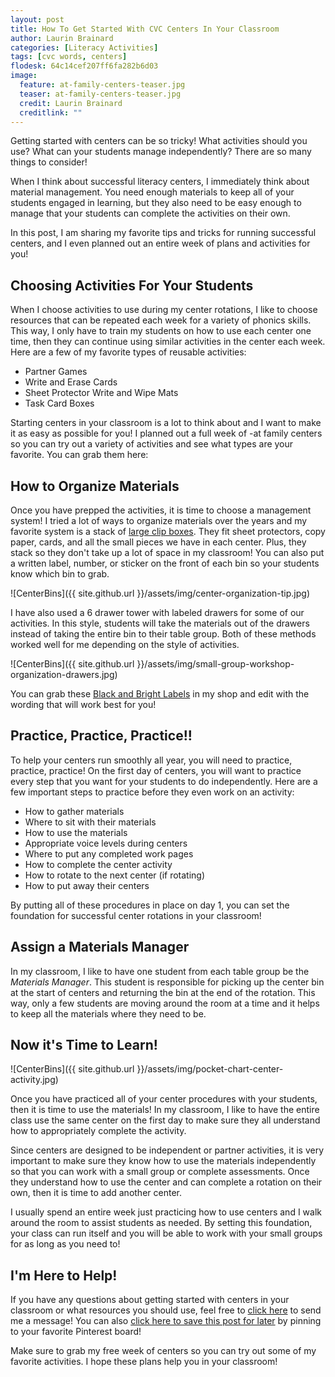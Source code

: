 ```yaml
---
layout: post
title: How To Get Started With CVC Centers In Your Classroom
author: Laurin Brainard
categories: [Literacy Activities]
tags: [cvc words, centers]
flodesk: 64c14cef207ff6fa282b6d03
image:
  feature: at-family-centers-teaser.jpg
  teaser: at-family-centers-teaser.jpg
  credit: Laurin Brainard
  creditlink: ""
---  
```

Getting started with centers can be so tricky! What activities should you use? What can your students manage independently? There are so many things to consider! 

When I think about successful literacy centers, I immediately think about material management. You need enough materials to keep all of your students engaged in learning, but they also need to be easy enough to manage that your students can complete the activities on their own.

In this post, I am sharing my favorite tips and tricks for running successful centers, and I even planned out an entire week of plans and activities for you!

## Choosing Activities For Your Students

When I choose activities to use during my center rotations, I like to choose resources that can be repeated each week for a variety of phonics skills. This way, I only have to train my students on how to use each center one time, then they can continue using similar activities in the center each week. Here are a few of my favorite types of reusable activities:
- Partner Games
- Write and Erase Cards
- Sheet Protector Write and Wipe Mats
- Task Card Boxes

Starting centers in your classroom is a lot to think about and I want to make it as easy as possible for you! I planned out a full week of -at family centers so you can try out a variety of activities and see what types are your favorite. You can grab them here:
<div id="fd-form-64c1f4f9d206cffe61186713"></div>
<script>
  window.fd('form', {
    formId: '64c1f4f9d206cffe61186713',
    containerEl: '#fd-form-64c1f4f9d206cffe61186713'
  });
</script>

## How to Organize Materials

Once you have prepped the activities, it is time to choose a management system! I tried a lot of ways to organize materials over the years and my favorite system is a stack of [large clip boxes](https://amzn.to/3QfkZjk). They fit sheet protectors, copy paper, cards, and all the small pieces we have in each center. Plus, they stack so they don't take up a lot of space in my classroom! You can also put a written label, number, or sticker on the front of each bin so your students know which bin to grab. 

![CenterBins]({{ site.github.url }}/assets/img/center-organization-tip.jpg)

I have also used a 6 drawer tower with labeled drawers for some of our activities. In this style, students will take the materials out of the drawers instead of taking the entire bin to their table group. Both of these methods worked well for me depending on the style of activities.

![CenterBins]({{ site.github.url }}/assets/img/small-group-workshop-organization-drawers.jpg)

You can grab these [Black and Bright Labels](https://www.teacherspayteachers.com/Product/Black-and-Brights-EDITABLE-Bin-Labels-Classroom-Decor-3371262?utm_source=PB%20Blog&utm_campaign=Sterilite%20bin%20labels) in my shop and edit with the wording that will work best for you!

## Practice, Practice, Practice!!

To help your centers run smoothly all year, you will need to practice, practice, practice! On the first day of centers, you will want to practice every step that you want for your students to do independently. Here are a few important steps to practice before they even work on an activity:
- How to gather materials
- Where to sit with their materials
- How to use the materials
- Appropriate voice levels during centers
- Where to put any completed work pages
- How to complete the center activity
- How to rotate to the next center (if rotating)
- How to put away their centers

By putting all of these procedures in place on day 1, you can set the foundation for successful center rotations in your classroom!

## Assign a Materials Manager

In my classroom, I like to have one student from each table group be the _Materials Manager_. This student is responsible for picking up the center bin at the start of centers and returning the bin at the end of the rotation. This way, only a few students are moving around the room at a time and it helps to keep all the materials where they need to be. 

## Now it's Time to Learn!

![CenterBins]({{ site.github.url }}/assets/img/pocket-chart-center-activity.jpg)

Once you have practiced all of your center procedures with your students, then it is time to use the materials! In my classroom, I like to have the entire class use the same center on the first day to make sure they all understand how to appropriately complete the activity. 

Since centers are designed to be independent or partner activities, it is very important to make sure they know how to use the materials independently so that you can work with a small group or complete assessments. Once they understand how to use the center and can complete a rotation on their own, then it is time to add another center. 

I usually spend an entire week just practicing how to use centers and I walk around the room to assist students as needed. By setting this foundation, your class can run itself and you will be able to work with your small groups for as long as you need to! 

## I'm Here to Help!

If you have any questions about getting started with centers in your classroom or what resources you should use, feel free to [click here](https://m.me/theprimarybrain) to send me a message! You can also [click here to save this post for later](https://pin.it/3lEKsVN) by pinning to your favorite Pinterest board!

Make sure to grab my free week of centers so you can try out some of my favorite activities. I hope these plans help you in your classroom! 